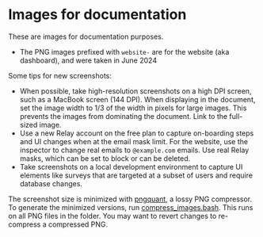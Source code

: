 # Images for documentation

These are images for documentation purposes.

- The PNG images prefixed with `website-` are for the website (aka dashboard),
  and were taken in June 2024

Some tips for new screenshots:

- When possible, take high-resolution screenshots on a high DPI screen, such as
  a MacBook screen (144 DPI). When displaying in the document, set the image
  width to 1/3 of the width in pixels for large images. This prevents the images
  from dominating the document. Link to the full-sized image.
- Use a new Relay account on the free plan to capture on-boarding steps and
  UI changes when at the email mask limit. For the website, use the inspector
  to change real emails to `@example.com` emails. Use real Relay masks, which
  can be set to block or can be deleted.
- Take screenshots on a local development environment to capture UI elements like
  surveys that are targeted at a subset of users and require database changes.

The screenshot size is minimized with [pngquant][], a lossy PNG compressor. To
generate the minimized versions, run [compress_images.bash][]. This runs on all PNG
files in the folder. You may want to revert changes to re-compress a compressed PNG.

[compress_images.bash]: ./compress_images.bash
[pngquant]: https://pngquant.org/
